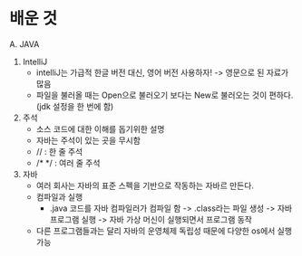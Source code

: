# 배운 것
A. JAVA
1. IntelliJ
    - intelliJ는 가급적 한글 버전 대신, 영어 버전 사용하자!
        -> 영문으로 된 자료가 많음
    - 파일을 불러올 때는 Open으로 불러오기 보다는 New로 불러오는 것이 편하다. (jdk 설정을 한 번에 함)
2. 주석
    - 소스 코드에 대한 이해를 돕기위한 설명
    - 자바는 주석이 있는 곳을 무시함
    - // : 한 줄 주석
    - /* */ : 여러 줄 주석
3. 자바
    - 여러 회사는 자바의 표준 스펙을 기반으로 작동하는 자바르 만든다. 
    - 컴파일과 실행
        - .java 코드를 자바 컴파일러가 컴파일 함 -> .class라는 파일 생성 -> 자바 프로그램 실행 -> 자바 가상 머신이 실행되면서 프로그램 동작
    - 다른 프로그램들과는 달리 자바의 운영체제 독립성 때문에 다양한 os에서 실행가능